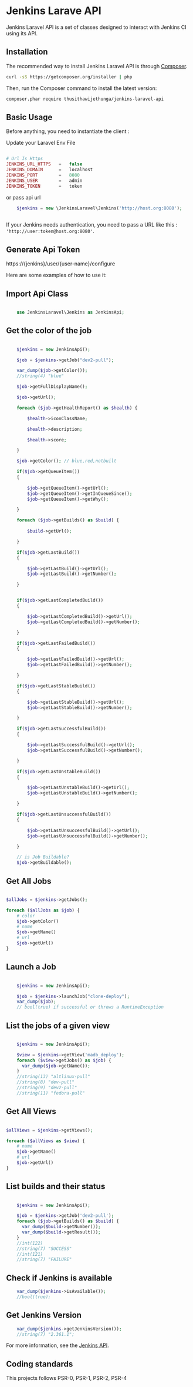 Jenkins Larave API
===============


Jenkins Laravel API is a set of classes designed to interact with Jenkins CI using its API.

Installation
------------

The recommended way to install Jenkins Laravel API is through [Composer](http://getcomposer.org).

```bash
curl -sS https://getcomposer.org/installer | php
```

Then, run the Composer command to install the latest version:

```bash
composer.phar require thusithawijethunga/jenkins-laravel-api
```


Basic Usage
----------------

Before anything, you need to instantiate the client :

Update your Laravel Env File

```php

# Url Is Https
JENKINS_URL_HTTPS   =   false
JENKINS_DOMAIN      =   localhost
JENKINS_PORT        =   8080
JENKINS_USER        =   admin
JENKINS_TOKEN       =   token

```

or pass api url

```php
    $jenkins = new \JenkinsLaravel\Jenkins('http://host.org:8080');
    
```

If your Jenkins needs authentication, you need to pass a URL like this : `'http://user:token@host.org:8080'`.


Generate Api Token
----------------------

https://{jenkins}/user/{user-name}/configure

Here are some examples of how to use it:


Import Api Class
----------------------

```php

    use JenkinsLaravel\Jenkins as JenkinsApi;

```

Get the color of the job
----------------------

```php

    $jenkins = new JenkinsApi();

    $job = $jenkins->getJob("dev2-pull");

    var_dump($job->getColor());
    //string(4) "blue"

    $job->getFullDisplayName();

    $job->getUrl();

    foreach ($job->getHealthReport() as $health) {

        $health->iconClassName;

        $health->description;

        $health->score;

    }

    $job->getColor(); // blue,red,notbuilt

    if($job->getQueueItem())
    {
        
        $job->getQueueItem()->getUrl();
        $job->getQueueItem()->getInQueueSince();
        $job->getQueueItem()->getWhy();

    }

    foreach ($job->getBuilds() as $build) {
        
        $build->getUrl();

    }

    if($job->getLastBuild())
    {

        $job->getLastBuild()->getUrl();
        $job->getLastBuild()->getNumber();

    }


    if($job->getLastCompletedBuild())
    {

        $job->getLastCompletedBuild()->getUrl();
        $job->getLastCompletedBuild()->getNumber();

    }

    if($job->getLastFailedBuild())
    {

        $job->getLastFailedBuild()->getUrl();
        $job->getLastFailedBuild()->getNumber();

    }

    if($job->getLastStableBuild())
    {

        $job->getLastStableBuild()->getUrl();
        $job->getLastStableBuild()->getNumber();

    }

    if($job->getLastSuccessfulBuild())
    {

        $job->getLastSuccessfulBuild()->getUrl();
        $job->getLastSuccessfulBuild()->getNumber();

    }

    if($job->getLastUnstableBuild())
    {

        $job->getLastUnstableBuild()->getUrl();
        $job->getLastUnstableBuild()->getNumber();

    }

    if($job->getLastUnsuccessfulBuild())
    {

        $job->getLastUnsuccessfulBuild()->getUrl();
        $job->getLastUnsuccessfulBuild()->getNumber();

    }

    // is Job Buildable?
    $job->getBuildable();

```

Get All Jobs
----------------------

```php

$allJobs = $jenkins->getJobs();

foreach ($allJobs as $job) {
    # color
    $job->getColor() 
    # name
    $job->getName()
    # url
    $job->getUrl()          
}

```


Launch a Job
------------

```php

    $jenkins = new JenkinsApi();

    $job = $jenkins->launchJob("clone-deploy");
    var_dump($job);
    // bool(true) if successful or throws a RuntimeException
```


List the jobs of a given view
-----------------------------

```php

    $jenkins = new JenkinsApi();

    $view = $jenkins->getView('madb_deploy');
    foreach ($view->getJobs() as $job) {
      var_dump($job->getName());
    }
    //string(13) "altlinux-pull"
    //string(8) "dev-pull"
    //string(9) "dev2-pull"
    //string(11) "fedora-pull"
```


Get All Views
----------------------

```php

$allViews = $jenkins->getViews();

foreach ($allViews as $view) {
    # name
    $job->getName()
    # url
    $job->getUrl()          
}

```


List builds and their status
----------------------------

```php

    $jenkins = new JenkinsApi();

    $job = $jenkins->getJob('dev2-pull');
    foreach ($job->getBuilds() as $build) {
      var_dump($build->getNumber());
      var_dump($build->getResult());
    }
    //int(122)
    //string(7) "SUCCESS"
    //int(121)
    //string(7) "FAILURE"
```


Check if Jenkins is available
-----------------------------

```php
    var_dump($jenkins->isAvailable());
    //bool(true);
```

Get Jenkins Version
-----------------------------

```php
    var_dump($jenkins->getJenkinsVersion());
    //string(7) "2.361.1";
```

For more information, see the [Jenkins API](https://wiki.jenkins-ci.org/display/JENKINS/Remote+access+API).


Coding standards
----------------

This projects follows PSR-0, PSR-1, PSR-2, PSR-4
